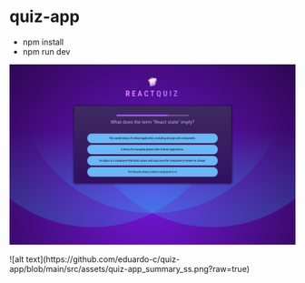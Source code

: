 # quiz-app

- npm install
- npm run dev

![alt text](https://github.com/eduardo-c/quiz-app/blob/main/src/assets/quiz-app_ss.png?raw=true)
<p></p>
![alt text](https://github.com/eduardo-c/quiz-app/blob/main/src/assets/quiz-app_summary_ss.png?raw=true)